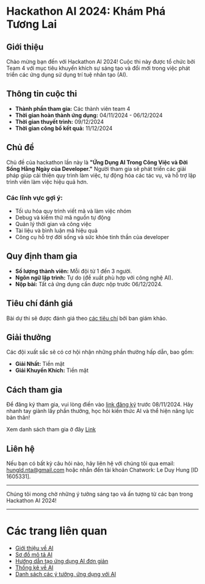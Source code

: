 # Hackathon AI 2024: Khám Phá Tương Lai

## Giới thiệu
Chào mừng bạn đến với Hackathon AI 2024! Cuộc thi này được tổ chức bởi Team 4 với mục tiêu khuyến khích sự sáng tạo và đổi mới trong việc phát triển các ứng dụng sử dụng trí tuệ nhân tạo (AI).

## Thông tin cuộc thi

- **Thành phần tham gia:** Các thành viên team 4
- **Thời gian hoàn thành ứng dụng:** 04/11/2024 - 06/12/2024
- **Thời gian thuyết trình:** 09/12/2024
- **Thời gian công bố kết quả:** 11/12/2024

## Chủ đề
Chủ đề của hackathon lần này là **"Ứng Dụng AI Trong Công Việc và Đời Sống Hằng Ngày của Developer."** Người tham gia sẽ phát triển các giải pháp giúp cải thiện quy trình làm việc, tự động hóa các tác vụ, và hỗ trợ lập trình viên làm việc hiệu quả hơn. 

### Các lĩnh vực gợi ý:

- Tối ưu hóa quy trình viết mã và làm việc nhóm
- Debug và kiểm thử mã nguồn tự động
- Quản lý thời gian và công việc
- Tài liệu và bình luận mã hiệu quả
- Công cụ hỗ trợ đời sống và sức khỏe tinh thần của developer

## Quy định tham gia

- **Số lượng thành viên:** Mỗi đội từ 1 đến 3 người.
- **Ngôn ngữ lập trình:** Tự do (đề xuất phù hợp với công nghệ AI).
- **Nộp bài:** Tất cả ứng dụng cần được nộp trước 06/12/2024.

## Tiêu chí đánh giá

Bài dự thi sẽ được đánh giá theo [các tiêu chí](information/scoring-criteria.md) bởi ban giám khảo.

## Giải thưởng

Các đội xuất sắc sẽ có cơ hội nhận những phần thưởng hấp dẫn, bao gồm:

- **Giải Nhất:** Tiền mặt
- **Giải Khuyến Khích:** Tiền mặt

## Cách tham gia

Để đăng ký tham gia, vui lòng điền vào [link đăng ký](https://docs.google.com/forms/d/e/1FAIpQLScDrLYQx8tgfRT7bZx9kW0TrsdSYfJmQUXtocd5uU63WXfpeg/viewform?usp=sf_link) trước 08/11/2024. Hãy nhanh tay giành lấy phần thưởng, học hỏi kiến thức AI và thể hiện năng lực bản thân!

Xem danh sách tham gia ở đây
[Link](information/participants.md)

## Liên hệ

Nếu bạn có bất kỳ câu hỏi nào, hãy liên hệ với chúng tôi qua email: hungld.nta@gmail.com hoặc nhắn đến tài khoản Chatwork: Le Duy Hung [ID 1605331].

---

Chúng tôi mong chờ những ý tưởng sáng tạo và ấn tượng từ các bạn trong Hackathon AI 2024!



---

# Các trang liên quan

- [Giới thiệu về AI](information/AI-intro.md)
- [Sơ đồ mô tả AI](information/AI-diagram.md)
- [Hướng dẫn tạo ứng dụng AI đơn giản](information/steps-to-create-a-demo-app-with-AI.md)
- [Thống kê về AI](information/AI-statistics.md)
- [Danh sách các ý tưởng, ứng dụng với AI](information/AI-idea.md)
